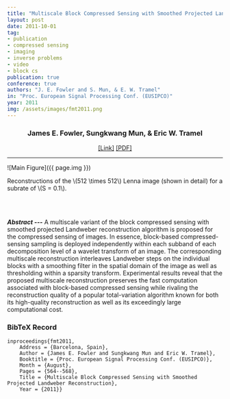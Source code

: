 ```yaml
---
title: "Multiscale Block Compressed Sensing with Smoothed Projected Landweber Reconstruction"
layout: post
date: 2011-10-01
tag: 
- publication
- compressed sensing
- imaging
- inverse problems
- video 
- block cs
publication: true
conference: true
authors: "J. E. Fowler and S. Mun, & E. W. Tramel"
in: "Proc. European Signal Processing Conf. (EUSIPCO)"
year: 2011
img: /assets/images/fmt2011.png
---
```


<div align="center">
<h3>James E. Fowler, Sungkwang Mun, & Eric W. Tramel</h3>
<a href="http://ieeexplore.ieee.org/xpl/login.jsp?tp=&arnumber=7073994&url=http%3A%2F%2Fieeexplore.ieee.org%2Fxpls%2Fabs_all.jsp%3Farnumber%3D7073994">[Link]</a>
<a href="http://citeseerx.ist.psu.edu/viewdoc/download?doi=10.1.1.370.582&rep=rep1&type=pdf">[PDF]</a>
</div>

- - -

![Main Figure]({{ page.img }})
<figcaption class="caption">
Reconstructions of the \(512 \times 512\) Lenna image (shown in detail) for a subrate of \(S = 0.1\).
</figcaption>

<br><br>

***Abstract ---*** A multiscale variant of the block compressed sensing with smoothed projected Landweber reconstruction algorithm is proposed for the compressed sensing of images. In essence, block-based compressed-sensing sampling is deployed independently within each subband of each decomposition level of a wavelet transform of an image. The corresponding multiscale reconstruction interleaves Landweber steps on the individual blocks with a smoothing filter in the spatial domain of the image as well as thresholding within a sparsity transform. Experimental results reveal that the proposed multiscale reconstruction preserves the fast computation associated with block-based compressed sensing while rivaling the reconstruction quality of a popular total-variation algorithm known for both its high-quality reconstruction as well as its exceedingly large computational cost.

### BibTeX Record
```
inproceedings{fmt2011,
    Address = {Barcelona, Spain},
    Author = {James E. Fowler and Sungkwang Mun and Eric W. Tramel},
    Booktitle = {Proc. European Signal Processing Conf. (EUSIPCO)},
    Month = {August},
    Pages = {564--568},
    Title = {Multiscale Block Compressed Sensing with Smoothed Projected Landweber Reconstruction},
    Year = {2011}}
```